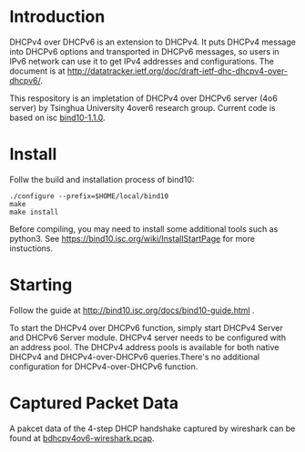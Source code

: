 Introduction
=============

DHCPv4 over DHCPv6 is an extension to DHCPv4. It puts DHCPv4 message into DHCPv6 options and transported in DHCPv6 messages, so users in IPv6 network can use it to get IPv4 addresses and configurations. The document is at http://datatracker.ietf.org/doc/draft-ietf-dhc-dhcpv4-over-dhcpv6/.

This respository is an impletation of DHCPv4 over DHCPv6 server (4o6 server) by Tsinghua University 4over6 research group. Current code is based on isc [bind10-1.1.0](http://bind10.isc.org/wiki). 


Install
=============
Follw the build and installation process of bind10:

```
./configure --prefix=$HOME/local/bind10
make
make install
```

Before compiling, you may need to install some additional tools such as python3. See https://bind10.isc.org/wiki/InstallStartPage for more instuctions.


Starting
=============
Follow the guide at http://bind10.isc.org/docs/bind10-guide.html .

To start the DHCPv4 over DHCPv6 function, simply start DHCPv4 Server and DHCPv6 Server module. DHCPv4 server needs to be configured with an address pool. The DHCPv4 address pools is available for both native DHCPv4 and DHCPv4-over-DHCPv6 queries.There's no additional configuration for DHCPv4-over-DHCPv6 function.


Captured Packet Data 
=============
A pakcet data of the 4-step DHCP handshake captured by wireshark can be found at [bdhcpv4ov6-wireshark.pcap](dhcpv4ov6-wireshark.pcap).
